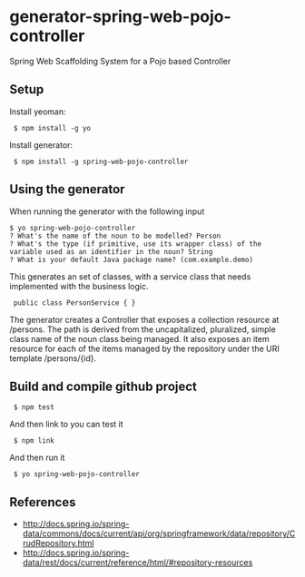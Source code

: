 # generator-spring-web-pojo-controller
Spring Web Scaffolding System for a Pojo based Controller

## Setup
   
Install yeoman:
   
     $ npm install -g yo
   
Install generator:
   
     $ npm install -g spring-web-pojo-controller
   
     
## Using the generator
When running the generator with the following input
     
````
$ yo spring-web-pojo-controller
? What's the name of the noun to be modelled? Person
? What's the type (if primitive, use its wrapper class) of the variable used as an identifier in the noun? String
? What is your default Java package name? (com.example.demo)
````

This generates an set of classes, with a service class that needs implemented with the business logic.

     public class PersonService { }

The generator creates a Controller that exposes a collection resource at /persons. 
The path is derived from the uncapitalized, pluralized, simple class name of the noun class being managed. 
It also exposes an item resource for each of the items managed by the repository under the URI template /persons/{id}.
 
 
## Build and compile github project

     $ npm test
     
And then link to you can test it

     $ npm link
     
And then run it

     $ yo spring-web-pojo-controller
 
 
## References

* http://docs.spring.io/spring-data/commons/docs/current/api/org/springframework/data/repository/CrudRepository.html 
* http://docs.spring.io/spring-data/rest/docs/current/reference/html/#repository-resources 
     

